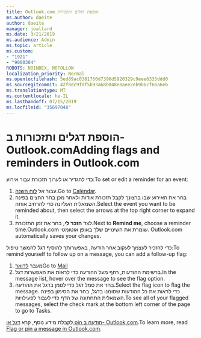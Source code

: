 ```yaml
---
title: Outlook.com הוספת דגלים ותזכורות
ms.author: daeite
author: daeite
manager: joallard
ms.date: 3/21/2019
ms.audience: Admin
ms.topic: article
ms.custom:
- "1921"
- "9000304"
ROBOTS: NOINDEX, NOFOLLOW
localization_priority: Normal
ms.openlocfilehash: 5ed89ac0381760d7396d5920329c9eee6335ddd0
ms.sourcegitcommit: 42f0dc9fdf5b93a68b048e8aee2eb9b6cf66a6eb
ms.translationtype: MT
ms.contentlocale: he-IL
ms.lasthandoff: 07/15/2019
ms.locfileid: "35697048"
---
```

# <a name="adding-flags-and-reminders-in-outlookcom"></a><span data-ttu-id="80934-102">הוספת דגלים ותזכורות ב- Outlook.com</span><span class="sxs-lookup"><span data-stu-id="80934-102">Adding flags and reminders in Outlook.com</span></span>

<span data-ttu-id="80934-103">כדי להגדיר או לערוך תזכורת עבור אירוע:</span><span class="sxs-lookup"><span data-stu-id="80934-103">To set or edit a reminder for an event:</span></span>

1. <span data-ttu-id="80934-104">עבור אל [לוח השנה](https://outlook.live.com/calendar/).</span><span class="sxs-lookup"><span data-stu-id="80934-104">Go to [Calendar](https://outlook.live.com/calendar/).</span></span>
1. <span data-ttu-id="80934-105">בחר את האירוע שבו ברצונך לקבל תזכורת אודות ולאחר מכן בחר החצים בפינה השמאלית העליונה כדי להרחיב אותה.</span><span class="sxs-lookup"><span data-stu-id="80934-105">Select the event you want to be reminded about, then select the arrows at the top right corner to expand it.</span></span>
1. <span data-ttu-id="80934-106">לצד **הזכר לי**, בחר את זמן התזכורת.</span><span class="sxs-lookup"><span data-stu-id="80934-106">Next to **Remind me**, choose a reminder time.</span></span><span data-ttu-id="80934-107">Outlook.com שומרת את השינויים שלך באופן אוטומטי.</span><span class="sxs-lookup"><span data-stu-id="80934-107"> Outlook.com automatically saves your changes.</span></span>

<span data-ttu-id="80934-108">כדי להזכיר לעצמך לעקוב אחר הודעה, באפשרותך להוסיף דגל להמשך טיפול:</span><span class="sxs-lookup"><span data-stu-id="80934-108">To remind yourself to follow up on a message, you can add a follow-up flag:</span></span>

1. <span data-ttu-id="80934-109">מעבר [לדואר](https://outlook.live.com/mail/)</span><span class="sxs-lookup"><span data-stu-id="80934-109">Go to [Mail](https://outlook.live.com/mail/)</span></span>
1. <span data-ttu-id="80934-110">ברשימת ההודעות, רחף מעל ההודעה כדי לראות את האפשרות דגל.</span><span class="sxs-lookup"><span data-stu-id="80934-110">In the message list, hover over the message to see the flag option.</span></span>
1. <span data-ttu-id="80934-111">בחר את סמל דגל כדי לסמן בדגל את ההודעה.</span><span class="sxs-lookup"><span data-stu-id="80934-111">Select the flag icon to flag the message.</span></span> <span data-ttu-id="80934-112">כדי לראות את כל ההודעות שסומנו בדגל, בחר את הסימון בפינה השמאלית התחתונה של הדף כדי לעבור לפעילויות.</span><span class="sxs-lookup"><span data-stu-id="80934-112">To see all of your flagged messages, select the check mark at the bottom left corner of the page to go to Tasks.</span></span>
 
<span data-ttu-id="80934-113">לקבלת מידע נוסף, קרא [דגל או pin הודעה ב- Outlook.com](https://support.office.com/article/8e911e69-30d6-4cc8-8c71-a1163560618a?wt.mc_id=Office_Outlook_com_Alchemy).</span><span class="sxs-lookup"><span data-stu-id="80934-113">To learn more, read [Flag or pin a message in Outlook.com](https://support.office.com/article/8e911e69-30d6-4cc8-8c71-a1163560618a?wt.mc_id=Office_Outlook_com_Alchemy).</span></span>
